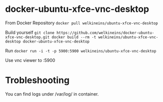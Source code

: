 docker-ubuntu-xfce-vnc-desktop
=========================

From Docker Repository
``
docker pull welkineins/ubuntu-xfce-vnc-desktop
``

Build yourself
``
git clone https://github.com/welkineins/docker-ubuntu-xfce-vnc-desktop.git
docker build --rm -t welkineins/ubuntu-xfce-vnc-desktop docker-ubuntu-xfce-vnc-desktop
``

Run
``
docker run -i -t -p 5900:5900 welkineins/ubuntu-xfce-vnc-desktop
``

Use vnc viewer to <YOUR IP>:5900


Trobleshooting
==================
You can find logs under /var/log/ in container.

